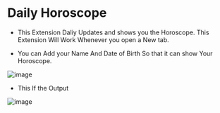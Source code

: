 # Daily Horoscope

- This Extension Daliy Updates and shows you the Horoscope. This Extension Will Work Whenever you open a New tab.

- You can Add your Name And Date of Birth So that it can show Your Horoscope.

![image](https://user-images.githubusercontent.com/86556438/196036902-c93dd87b-c9f6-44f9-9b6c-ef3d08e86338.png)

- This If the Output

![image](https://user-images.githubusercontent.com/72241207/171037652-e850ee26-b80c-4249-9b04-30ffc133e8b1.png)
